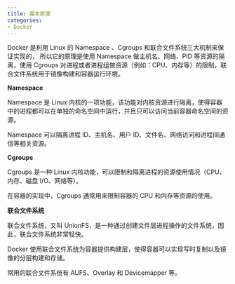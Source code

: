 ```yaml
---
title: 基本原理
categories: 
- Docker
---
```


Docker 是利用 Linux 的 Namespace 、Cgroups 和联合文件系统三大机制来保证实现的， 所以它的原理是使用 Namespace 做主机名、网络、PID 等资源的隔离，使用 Cgroups 对进程或者进程组做资源（例如：CPU、内存等）的限制，联合文件系统用于镜像构建和容器运行环境。

**Namespace**

Namespace 是 Linux 内核的一项功能，该功能对内核资源进行隔离，使得容器中的进程都可以在单独的命名空间中运行，并且只可以访问当前容器命名空间的资源。

Namespace 可以隔离进程 ID、主机名、用户 ID、文件名、网络访问和进程间通信等相关资源。

**Cgroups**

Cgroups 是一种 Linux 内核功能，可以限制和隔离进程的资源使用情况（CPU、内存、磁盘 I/O、网络等）。

在容器的实现中，Cgroups 通常用来限制容器的 CPU 和内存等资源的使用。

**联合文件系统**

联合文件系统，又叫 UnionFS，是一种通过创建文件层进程操作的文件系统，因此，联合文件系统非常轻快。

Docker 使用联合文件系统为容器提供构建层，使得容器可以实现写时复制以及镜像的分层构建和存储。

常用的联合文件系统有 AUFS、Overlay 和 Devicemapper 等。